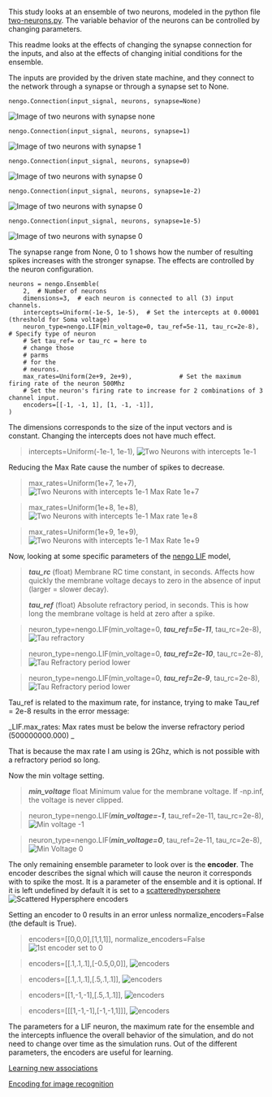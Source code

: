This study looks at an ensemble of two neurons, modeled in the python file [two-neurons.py](https://github.com/kariefury/rotation-machine-3/blob/main/two-neurons.py). The variable behavior of the neurons can be controlled by changing parameters. 

This readme looks at the effects of changing the synapse connection for the inputs, and also at the effects of changing initial conditions for the ensemble.

The inputs are provided by the driven state machine, and they connect to the network through a synapse or through a synapse set to None.
```
nengo.Connection(input_signal, neurons, synapse=None)
```
![Image of two neurons with synapse none](https://github.com/kariefury/rotation-machine-3/blob/main/fig/two_neuronsinput_signal_synapse_none.png)

```
nengo.Connection(input_signal, neurons, synapse=1)
```
![Image of two neurons with synapse 1](https://github.com/kariefury/rotation-machine-3/blob/main/fig/two_neuronsinput_signal_synapse_1.png)


```
nengo.Connection(input_signal, neurons, synapse=0)
```
![Image of two neurons with synapse 0](https://github.com/kariefury/rotation-machine-3/blob/main/fig/two_neuronsinput_signal_synapse_0.png)

```
nengo.Connection(input_signal, neurons, synapse=1e-2)
```
![Image of two neurons with synapse 0](https://github.com/kariefury/rotation-machine-3/blob/main/fig/two_neuronsinput_signal_synapse_1e-2.png)

```
nengo.Connection(input_signal, neurons, synapse=1e-5)
```
![Image of two neurons with synapse 0](https://github.com/kariefury/rotation-machine-3/blob/main/fig/two_neuronsinput_signal_synapse_1e-5.png)

The synapse range from None, 0 to 1 shows how the number of resulting spikes increases with the stronger synapse. The effects are controlled by the neuron configuration.
```
neurons = nengo.Ensemble(
    2,  # Number of neurons
    dimensions=3,  # each neuron is connected to all (3) input channels.
    intercepts=Uniform(-1e-5, 1e-5),  # Set the intercepts at 0.00001 (threshold for Soma voltage)
    neuron_type=nengo.LIF(min_voltage=0, tau_ref=5e-11, tau_rc=2e-8),  # Specify type of neuron
    # Set tau_ref= or tau_rc = here to
    # change those
    # parms
    # for the
    # neurons.
    max_rates=Uniform(2e+9, 2e+9),             # Set the maximum firing rate of the neuron 500Mhz
    # Set the neuron's firing rate to increase for 2 combinations of 3 channel input.
    encoders=[[-1, -1, 1], [1, -1, -1]],
)
 ```
 
 The dimensions corresponds to the size of the input vectors and is constant. Changing the intercepts does not have much effect.
 
>intercepts=Uniform(-1e-1, 1e-1),
![Two Neurons with intercepts 1e-1](https://github.com/kariefury/rotation-machine-3/blob/main/fig/two_neuronsinput_signal_synapse_None_intercepts_-1e-1-1e-01.png)
 
 Reducing the Max Rate cause the number of spikes to decrease.

> max_rates=Uniform(1e+7, 1e+7),
![Two Neurons with intercepts 1e-1 Max Rate 1e+7](https://github.com/kariefury/rotation-machine-3/blob/main/fig/two_neuronsinput_signal_synapse_None_intercepts_-1e-1-1e-01_maxrate1e+7.png)

> max_rates=Uniform(1e+8, 1e+8),
![Two Neurons with intercepts 1e-1 Max rate 1e+8](https://github.com/kariefury/rotation-machine-3/blob/main/fig/two_neuronsinput_signal_synapse_None_intercepts_-1e-1-1e-01_maxrate1e+8.png)

> max_rates=Uniform(1e+9, 1e+9),
![Two Neurons with intercepts 1e-1 Max Rate 1e+9](https://github.com/kariefury/rotation-machine-3/blob/main/fig/two_neuronsinput_signal_synapse_None_intercepts_-1e-1-1e-01_maxrate1e+9.png)
 
 
Now, looking at some specific parameters of the [nengo LIF](https://www.nengo.ai/nengo/frontend-api.html#nengo.LIF) model, 

> ***tau_rc*** (float)
> Membrane RC time constant, in seconds. Affects how quickly the membrane voltage decays to zero in the absence of input (larger = slower decay).
> 
> ***tau_ref*** (float)
> Absolute refractory period, in seconds. This is how long the membrane voltage is held at zero after a spike.


> neuron_type=nengo.LIF(min_voltage=0, ***tau_ref=5e-11***, tau_rc=2e-8), 
 ![Tau refractory](https://github.com/kariefury/rotation-machine-3/blob/main/fig/two_neuronsinput_signal_synapse_None_intercepts_-1e-1-1e-01_maxrate2e+9_tau_ref5e-11.png)
 
 > neuron_type=nengo.LIF(min_voltage=0, ***tau_ref=2e-10***, tau_rc=2e-8), 
 ![Tau Refractory period lower](https://github.com/kariefury/rotation-machine-3/blob/main/fig/two_neuronsinput_signal_synapse_None_intercepts_-1e-1-1e-01_maxrate2e+9_tau_ref2e-10_tau_rc=2e-8.png)
 
  > neuron_type=nengo.LIF(min_voltage=0, ***tau_ref=2e-9***, tau_rc=2e-8), 
 ![Tau Refractory period lower](https://github.com/kariefury/rotation-machine-3/blob/main/fig/two_neuronsinput_signal_synapse_None_intercepts_-1e-1-1e-01_maxrate2e+9_tau_ref2e-10_tau_rc=2e-8.png)
 
 Tau_ref is related to the maximum rate, for instance, trying to make Tau_ref = 2e-8 results in the error message:

_LIF.max_rates: Max rates must be below the inverse refractory period (500000000.000) _

That is because the max rate I am using is 2Ghz, which is not possible with a refractory period so long.

Now the min voltage setting. 
> ***min_voltage*** float
> Minimum value for the membrane voltage. If -np.inf, the voltage is never clipped.


> neuron_type=nengo.LIF(***min_voltage=-1***, tau_ref=2e-11, tau_rc=2e-8), 
![Min voltage -1](https://github.com/kariefury/rotation-machine-3/blob/main/fig/two_neuronsinput_signal_synapse_None_intercepts_-1e-1-1e-01_maxrate2e+9_tau_ref2e-11_tau_rc=2e-8_min_voltage_-1.png)


> neuron_type=nengo.LIF(***min_voltage=0***, tau_ref=2e-11, tau_rc=2e-8), 
 ![Min Voltage 0](https://github.com/kariefury/rotation-machine-3/blob/main/fig/two_neuronsinput_signal_synapse_None_intercepts_-1e-1-1e-01_maxrate2e+9_tau_ref2e-11_tau_rc=2e-8_min_voltage_0.png)
 
 The only remaining ensemble parameter to look over is the **encoder**. The encoder describes the signal which will cause the neuron it corresponds with to spike the most.
 It is a parameter of the ensemble and it is optional. If it is left undefined by default it is set to a [scatteredhypersphere](https://github.com/nengo/nengo/blob/32acd92bc97669beda417e5006b72eb90fde3341/nengo/dists.py#L413)
 ![Scattered Hypersphere encoders](https://github.com/kariefury/rotation-machine-3/blob/main/fig/two_neuronsinput_signal_synapse_None_intercepts_-1e-1-1e-01_maxrate2e+9_tau_ref2e-11_tau_rc=2e-8_min_voltage_-1_encoder_NA.png)

 Setting an encoder to 0 results in an error unless normalize_encoders=False (the default is True).
 >encoders=[[0,0,0],[1,1,1]], normalize_encoders=False
 ![1st encoder set to 0](https://github.com/kariefury/rotation-machine-3/blob/main/fig/two_neuronsinput_signal_synapse_None_intercepts_-1e-1-1e-01_maxrate2e+9_tau_ref2e-11_tau_rc=2e-8_min_voltage_-1_encoder_0_0_0__1_1_1.png)
 
  >encoders=[[.1,.1,.1],[-0.5,0,0]],
 ![encoders](https://github.com/kariefury/rotation-machine-3/blob/main/fig/two_neuronsinput_signal_synapse_None_intercepts_-1e-1-1e-01_maxrate2e+9_tau_ref2e-11_tau_rc=2e-8_min_voltage_-1_encoder_pt1_pt1_pt1__-pt5_0_0.png)
 
 >encoders=[[.1,.1,.1],[.5,.1,.1]],
![encoders](https://github.com/kariefury/rotation-machine-3/blob/main/fig/two_neuronsinput_signal_synapse_None_intercepts_-1e-1-1e-01_maxrate2e+9_tau_ref2e-11_tau_rc=2e-8_min_voltage_-1_encoder_pt1_pt1_pt1__pt5_pt1_pt1.png)

 >encoders=[[1,-1,-1],[.5,.1,.1]],
![encoders](https://github.com/kariefury/rotation-machine-3/blob/main/fig/two_neuronsinput_signal_synapse_None_intercepts_-1e-1-1e-01_maxrate2e+9_tau_ref2e-11_tau_rc=2e-8_min_voltage_-1_encoder_1_-1_-1__pt5_pt1_pt1.png)

 >encoders=[[[1,-1,-1],[-1,-1,1]]],
![encoders](https://github.com/kariefury/rotation-machine-3/blob/main/fig/two_neuronsinput_signal_synapse_None_intercepts_-1e-1-1e-01_maxrate2e+9_tau_ref2e-11_tau_rc=2e-8_min_voltage_-1_encoder_1_-1_-1___-1_-1_1.png)

The parameters for a LIF neuron, the maximum rate for the ensemble and the intercepts influence the overall behavior of the simulation, and do not need to change over time as the simulation runs.
Out of the different parameters, the encoders are useful for learning. 

[Learning new associations](https://www.nengo.ai/nengo/examples/learning/learn-associations.html)

[Encoding for image recognition](https://www.nengo.ai/nengo-extras/examples/mnist_single_layer.html)

